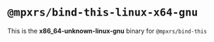 # `@mpxrs/bind-this-linux-x64-gnu`

This is the **x86_64-unknown-linux-gnu** binary for `@mpxrs/bind-this`

